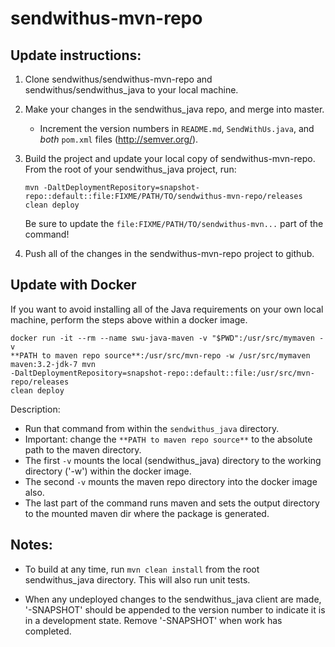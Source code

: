 sendwithus-mvn-repo
===================

Update instructions:
--------------------

1. Clone sendwithus/sendwithus-mvn-repo and sendwithus/sendwithus_java to your local machine.
2. Make your changes in the sendwithus_java repo, and merge into master.
    - Increment the version numbers in `README.md`, `SendWithUs.java`, and *both* `pom.xml` files (http://semver.org/).
3. Build the project and update your local copy of sendwithus-mvn-repo.  From the root of your sendwithus_java project, run:

    `mvn -DaltDeploymentRepository=snapshot-repo::default::file:FIXME/PATH/TO/sendwithus-mvn-repo/releases clean deploy`
    
    Be sure to update the `file:FIXME/PATH/TO/sendwithus-mvn...` part of the command!

4. Push all of the changes in the sendwithus-mvn-repo project to github.

Update with Docker
------------------

If you want to avoid installing all of the Java requirements on your own local machine, perform the steps above within a docker image.

```
docker run -it --rm --name swu-java-maven -v "$PWD":/usr/src/mymaven -v
**PATH to maven repo source**:/usr/src/mvn-repo -w /usr/src/mymaven
maven:3.2-jdk-7 mvn
-DaltDeploymentRepository=snapshot-repo::default::file:/usr/src/mvn-repo/releases
clean deploy
```

Description:
- Run that command from within the `sendwithus_java` directory.
- Important: change the `**PATH to maven repo source**` to the absolute path to the maven directory.
- The first `-v` mounts the local (sendwithus_java) directory to the working directory ('-w') within the docker image.
- The second `-v` mounts the maven repo directory into the docker image also.
- The last part of the command runs maven and sets the output directory to the mounted maven dir where the package is generated.


Notes:
--------------------

- To build at any time, run `mvn clean install` from the root sendwithus_java directory.  This will also run unit tests.

- When any undeployed changes to the sendwithus_java client are made, '-SNAPSHOT' should be appended to the version number to indicate it is in a development state.  Remove '-SNAPSHOT' when work has completed.

